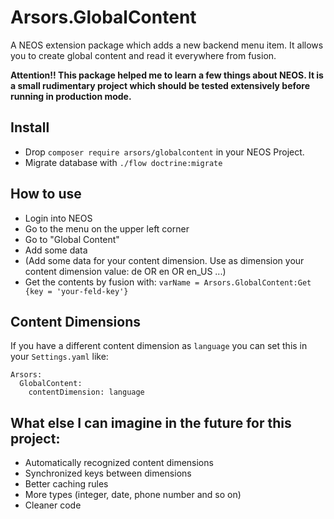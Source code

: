 # Arsors.GlobalContent
A NEOS extension package which adds a new backend menu item. It allows you to create global content and read it everywhere from fusion.

**Attention!! This package helped me to learn a few things about NEOS. It is a small rudimentary project which should be tested extensively before running in production mode.**

## Install
- Drop `composer require arsors/globalcontent` in your NEOS Project.
- Migrate database with `./flow doctrine:migrate`

## How to use
- Login into NEOS
- Go to the menu on the upper left corner
- Go to "Global Content"
- Add some data
- (Add some data for your content dimension. Use as dimension your content dimension value: de OR en OR en_US ...)
- Get the contents by fusion with: `varName = Arsors.GlobalContent:Get {key = 'your-feld-key'}`

## Content Dimensions
If you have a different content dimension as `language` you can set this in your `Settings.yaml` like:
```
Arsors:
  GlobalContent:
    contentDimension: language
```

## What else I can imagine in the future for this project:
- Automatically recognized content dimensions
- Synchronized keys between dimensions
- Better caching rules
- More types (integer, date, phone number and so on)
- Cleaner code
